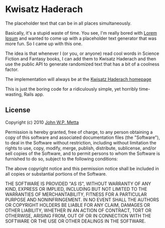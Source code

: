 # Kwisatz Haderach

The placeholder text that can be in all places simultaneously.

Basically, it's a stupid waste of time. You see, I'm really bored with [Lorem Ipsum](http://en.wikipedia.org/wiki/Lorem_ipsum)
and wanted to come up with a placeholder text generator that was more fun. So I came up with this one.

The idea is that whenever I (or you, or anyone) read cool words in Science Fiction and Fantasy books, I can add them
to Kwisatz Haderach and then use the public API to generate randomized text that has a bit of a coolness factor.

The implementation will always be at the [Kwisatz Haderach homepage](http://kwisatz.hadera.ch)

This is just the boring code for a ridiculously simple, yet horribly time-wasting, Rails app.

## License

Copyright (c) 2010 [John W.P. Metta](http://mettadore.com)

Permission is hereby granted, free of charge, to any person obtaining a copy
of this software and associated documentation files (the "Software"), to deal
in the Software without restriction, including without limitation the rights
to use, copy, modify, merge, publish, distribute, sublicense, and/or sell
copies of the Software, and to permit persons to whom the Software is
furnished to do so, subject to the following conditions:

The above copyright notice and this permission notice shall be included in
all copies or substantial portions of the Software.

THE SOFTWARE IS PROVIDED "AS IS", WITHOUT WARRANTY OF ANY KIND, EXPRESS OR
IMPLIED, INCLUDING BUT NOT LIMITED TO THE WARRANTIES OF MERCHANTABILITY,
FITNESS FOR A PARTICULAR PURPOSE AND NONINFRINGEMENT. IN NO EVENT SHALL THE
AUTHORS OR COPYRIGHT HOLDERS BE LIABLE FOR ANY CLAIM, DAMAGES OR OTHER
LIABILITY, WHETHER IN AN ACTION OF CONTRACT, TORT OR OTHERWISE, ARISING FROM,
OUT OF OR IN CONNECTION WITH THE SOFTWARE OR THE USE OR OTHER DEALINGS IN
THE SOFTWARE.

